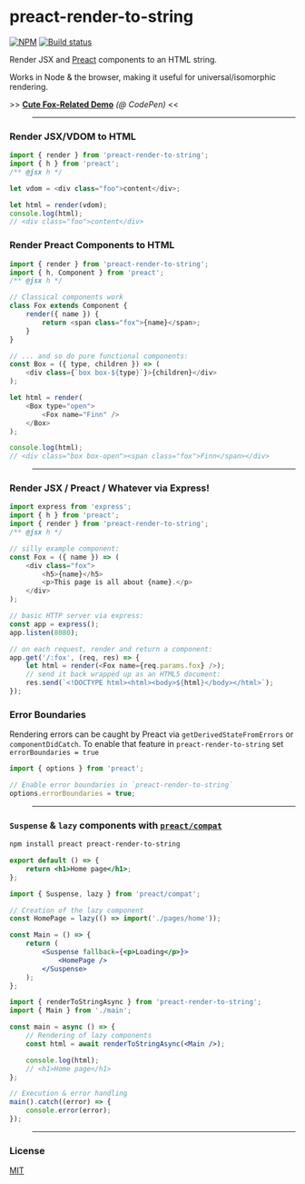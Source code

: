 # preact-render-to-string

[![NPM](http://img.shields.io/npm/v/preact-render-to-string.svg)](https://www.npmjs.com/package/preact-render-to-string)
[![Build status](https://github.com/preactjs/preact-render-to-string/actions/workflows/ci.yml/badge.svg)](https://github.com/preactjs/preact-render-to-string/actions/workflows/ci.yml)

Render JSX and [Preact](https://github.com/preactjs/preact) components to an HTML string.

Works in Node & the browser, making it useful for universal/isomorphic rendering.

\>\> **[Cute Fox-Related Demo](http://codepen.io/developit/pen/dYZqjE?editors=001)** _(@ CodePen)_ <<

> ---

### Render JSX/VDOM to HTML

```js
import { render } from 'preact-render-to-string';
import { h } from 'preact';
/** @jsx h */

let vdom = <div class="foo">content</div>;

let html = render(vdom);
console.log(html);
// <div class="foo">content</div>
```

### Render Preact Components to HTML

```js
import { render } from 'preact-render-to-string';
import { h, Component } from 'preact';
/** @jsx h */

// Classical components work
class Fox extends Component {
	render({ name }) {
		return <span class="fox">{name}</span>;
	}
}

// ... and so do pure functional components:
const Box = ({ type, children }) => (
	<div class={`box box-${type}`}>{children}</div>
);

let html = render(
	<Box type="open">
		<Fox name="Finn" />
	</Box>
);

console.log(html);
// <div class="box box-open"><span class="fox">Finn</span></div>
```

> ---

### Render JSX / Preact / Whatever via Express!

```js
import express from 'express';
import { h } from 'preact';
import { render } from 'preact-render-to-string';
/** @jsx h */

// silly example component:
const Fox = ({ name }) => (
	<div class="fox">
		<h5>{name}</h5>
		<p>This page is all about {name}.</p>
	</div>
);

// basic HTTP server via express:
const app = express();
app.listen(8080);

// on each request, render and return a component:
app.get('/:fox', (req, res) => {
	let html = render(<Fox name={req.params.fox} />);
	// send it back wrapped up as an HTML5 document:
	res.send(`<!DOCTYPE html><html><body>${html}</body></html>`);
});
```

### Error Boundaries

Rendering errors can be caught by Preact via `getDerivedStateFromErrors` or `componentDidCatch`. To enable that feature in `preact-render-to-string` set `errorBoundaries = true`

```js
import { options } from 'preact';

// Enable error boundaries in `preact-render-to-string`
options.errorBoundaries = true;
```

> ---

### `Suspense` & `lazy` components with [`preact/compat`](https://www.npmjs.com/package/preact)

```bash
npm install preact preact-render-to-string
```

```jsx
export default () => {
	return <h1>Home page</h1>;
};
```

```jsx
import { Suspense, lazy } from 'preact/compat';

// Creation of the lazy component
const HomePage = lazy(() => import('./pages/home'));

const Main = () => {
	return (
		<Suspense fallback={<p>Loading</p>}>
			<HomePage />
		</Suspense>
	);
};
```

```jsx
import { renderToStringAsync } from 'preact-render-to-string';
import { Main } from './main';

const main = async () => {
	// Rendering of lazy components
	const html = await renderToStringAsync(<Main />);

	console.log(html);
	// <h1>Home page</h1>
};

// Execution & error handling
main().catch((error) => {
	console.error(error);
});
```

> ---

### License

[MIT](http://choosealicense.com/licenses/mit/)
